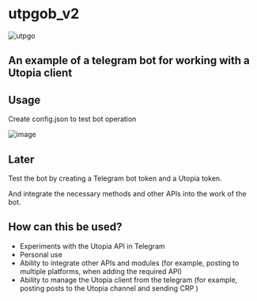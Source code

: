 # utpgob_v2

![utpgo](https://user-images.githubusercontent.com/77910713/145885157-1a4629de-73f0-47ff-ba6e-0848047e386a.png)

 An example of a telegram bot for working with a Utopia client
-----

Usage 
-----

Create config.json to test bot operation

![image](https://user-images.githubusercontent.com/77910713/145886486-97e5c122-ef40-4198-9b20-83814fc02dbc.png)

Later
-----
Test the bot by creating a Telegram bot token and a Utopia token.

And integrate the necessary methods and other APIs into the work of the bot.

How can this be used?
-----

* Experiments with the Utopia API in Telegram
* Personal use
* Ability to integrate other APIs and modules (for example, posting to multiple platforms, when adding the required API)
* Ability to manage the Utopia client from the telegram (for example, posting posts to the Utopia channel and sending CRP
)

